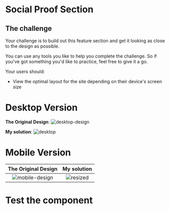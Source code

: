 # Social Proof Section


## The challenge

Your challenge is to build out this feature section and get it looking as close to the design as possible.

You can use any tools you like to help you complete the challenge. So if you've got something you'd like to practice, feel free to give it a go.

Your users should:

- View the optimal layout for the site depending on their device's screen size

# Desktop Version
**The Original Design**: 
![desktop-design](https://user-images.githubusercontent.com/29714385/94367983-762dea80-00ea-11eb-82a5-63fd549b9e0d.jpg)

**My solution**: 
![desktop](https://user-images.githubusercontent.com/29714385/94368033-c907a200-00ea-11eb-9b6c-fbda050d3b5d.PNG)


# Mobile Version
**The Original Design** |**My solution**
:-------------------------:|:-------------------------:
![mobile-design](https://user-images.githubusercontent.com/29714385/94368818-f9513f80-00ee-11eb-89a0-00f4a8b21413.jpg)  |  ![resized](https://user-images.githubusercontent.com/29714385/94368862-34537300-00ef-11eb-8442-f85be0552da4.jpg)
# Test the component


